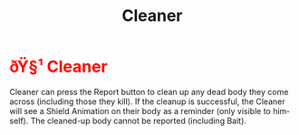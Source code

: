 ﻿---
lang: en-US
title: Cleaner
prev: Camouflager
next: Consigliere
---
# <font color="red">ðŸ§¹ <b>Cleaner</b></font> <Badge text="Support" type="tip" vertical="middle"/>

Cleaner can press the Report button to clean up any dead body they come across (including those they kill). If the cleanup is successful, the Cleaner will see a Shield Animation on their body as a reminder (only visible to himself). The cleaned-up body cannot be reported (including Bait).